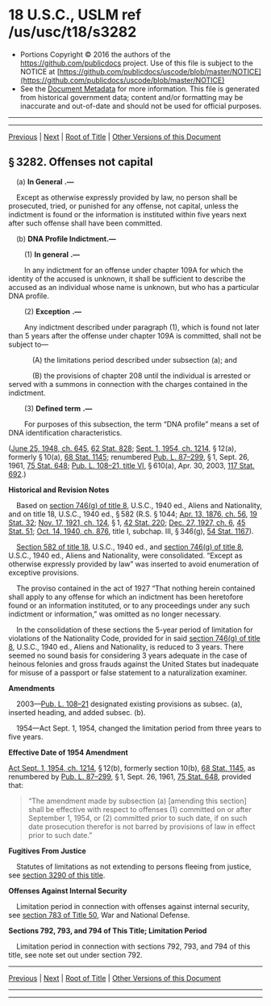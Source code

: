 ---
---

# 18 U.S.C., USLM ref /us/usc/t18/s3282

* Portions Copyright © 2016 the authors of the https://github.com/publicdocs project.
  Use of this file is subject to the NOTICE at [https://github.com/publicdocs/uscode/blob/master/NOTICE](https://github.com/publicdocs/uscode/blob/master/NOTICE)
* See the [Document Metadata](././../../../../..//README.md) for more information.
  This file is generated from historical government data; content and/or formatting may be inaccurate and out-of-date and should not be used for official purposes.

----------
----------

[Previous](./../../../../..//us/usc/t18/ptII/ch213/m__us_usc_t18_s3281.md) | [Next](./../../../../..//us/usc/t18/ptII/ch213/m__us_usc_t18_s3283.md) | [Root of Title](./../../../../../) | [Other Versions of this Document](https://publicdocs.github.io/go/links?ns=uslm&ref=%2Fus%2Fusc%2Ft18%2Fs3282)

## § 3282. Offenses not capital

    (a)  __In General__  __.—__ 

    Except as otherwise expressly provided by law, no person shall be prosecuted, tried, or punished for any offense, not capital, unless the indictment is found or the information is instituted within five years next after such offense shall have been committed.

    (b) __DNA Profile Indictment.—__ 

        (1)  __In general__  __.—__ 

        In any indictment for an offense under chapter 109A for which the identity of the accused is unknown, it shall be sufficient to describe the accused as an individual whose name is unknown, but who has a particular DNA profile.

        (2)  __Exception__  __.—__ 

        Any indictment described under paragraph (1), which is found not later than 5 years after the offense under chapter 109A is committed, shall not be subject to—

            (A) the limitations period described under subsection (a); and

            (B) the provisions of chapter 208 until the individual is arrested or served with a summons in connection with the charges contained in the indictment.

        (3)  __Defined term__  __.—__ 

        For purposes of this subsection, the term “DNA profile” means a set of DNA identification characteristics.

([June 25, 1948, ch. 645][/us/act/1948-06-25/ch645], [62 Stat. 828][/us/stat/62/828]; [Sept. 1, 1954, ch. 1214][/us/act/1954-09-01/ch1214], § 12(a), formerly § 10(a), [68 Stat. 1145][/us/stat/68/1145]; renumbered [Pub. L. 87–299][/us/pl/87/299], § 1, Sept. 26, 1961, [75 Stat. 648][/us/stat/75/648]; [Pub. L. 108–21, title VI][/us/pl/108/21/tVI], § 610(a), Apr. 30, 2003, [117 Stat. 692][/us/stat/117/692].)

 __Historical and Revision Notes__ 

    Based on [section 746(g) of title 8][/us/usc/t8/s746/g], U.S.C., 1940 ed., Aliens and Nationality, and on title 18, U.S.C., 1940 ed., § 582 (R.S. § 1044; [Apr. 13, 1876, ch. 56][/us/act/1876-04-13/ch56], [19 Stat. 32][/us/stat/19/32]; [Nov. 17, 1921, ch. 124][/us/act/1921-11-17/ch124], § 1, [42 Stat. 220][/us/stat/42/220]; [Dec. 27, 1927, ch. 6][/us/act/1927-12-27/ch6], [45 Stat. 51][/us/stat/45/51]; [Oct. 14, 1940, ch. 876][/us/act/1940-10-14/ch876], title I, subchap. III, § 346(g), [54 Stat. 1167][/us/stat/54/1167]).

    [Section 582 of title 18][/us/usc/t18/s582], U.S.C., 1940 ed., and [section 746(g) of title 8][/us/usc/t8/s746/g], U.S.C., 1940 ed., Aliens and Nationality, were consolidated. “Except as otherwise expressly provided by law” was inserted to avoid enumeration of exceptive provisions.

    The proviso contained in the act of 1927 “That nothing herein contained shall apply to any offense for which an indictment has been heretofore found or an information instituted, or to any proceedings under any such indictment or information,” was omitted as no longer necessary.

    In the consolidation of these sections the 5-year period of limitation for violations of the Nationality Code, provided for in said [section 746(g) of title 8][/us/usc/t8/s746/g], U.S.C., 1940 ed., Aliens and Nationality, is reduced to 3 years. There seemed no sound basis for considering 3 years adequate in the case of heinous felonies and gross frauds against the United States but inadequate for misuse of a passport or false statement to a naturalization examiner.

 __Amendments__ 

    2003—[Pub. L. 108–21][/us/pl/108/21] designated existing provisions as subsec. (a), inserted heading, and added subsec. (b).

    1954—Act Sept. 1, 1954, changed the limitation period from three years to five years.

 __Effective Date of 1954 Amendment__ 

[Act Sept. 1, 1954, ch. 1214][/us/act/1954-09-01/ch1214], § 12(b), formerly section 10(b), [68 Stat. 1145][/us/stat/68/1145], as renumbered by [Pub. L. 87–299][/us/pl/87/299], § 1, Sept. 26, 1961, [75 Stat. 648][/us/stat/75/648], provided that: 

> “The amendment made by subsection (a) \[amending this section\] shall be effective with respect to offenses (1) committed on or after September 1, 1954, or (2) committed prior to such date, if on such date prosecution therefor is not barred by provisions of law in effect prior to such date.”

 __Fugitives From Justice__ 

    Statutes of limitations as not extending to persons fleeing from justice, see [section 3290 of this title][/us/usc/t18/s3290].

 __Offenses Against Internal Security__ 

    Limitation period in connection with offenses against internal security, see [section 783 of Title 50][/us/usc/t50/s783], War and National Defense.

 __Sections 792, 793, and 794 of This Title; Limitation Period__ 

    Limitation period in connection with sections 792, 793, and 794 of this title, see note set out under section 792.

----------

[Previous](./../../../../..//us/usc/t18/ptII/ch213/m__us_usc_t18_s3281.md) | [Next](./../../../../..//us/usc/t18/ptII/ch213/m__us_usc_t18_s3283.md) | [Root of Title](./../../../../../) | [Other Versions of this Document](https://publicdocs.github.io/go/links?ns=uslm&ref=%2Fus%2Fusc%2Ft18%2Fs3282)

----------
----------

[/us/act/1948-06-25/ch645]: https://publicdocs.github.io/go/links?ns=uslm&ref=%2Fus%2Fact%2F1948-06-25%2Fch645
[/us/stat/62/828]: https://publicdocs.github.io/go/links?ns=uslm&ref=%2Fus%2Fstat%2F62%2F828
[/us/act/1954-09-01/ch1214]: https://publicdocs.github.io/go/links?ns=uslm&ref=%2Fus%2Fact%2F1954-09-01%2Fch1214
[/us/stat/68/1145]: https://publicdocs.github.io/go/links?ns=uslm&ref=%2Fus%2Fstat%2F68%2F1145
[/us/pl/87/299]: https://publicdocs.github.io/go/links?ns=uslm&ref=%2Fus%2Fpl%2F87%2F299
[/us/stat/75/648]: https://publicdocs.github.io/go/links?ns=uslm&ref=%2Fus%2Fstat%2F75%2F648
[/us/pl/108/21/tVI]: https://publicdocs.github.io/go/links?ns=uslm&ref=%2Fus%2Fpl%2F108%2F21%2FtVI
[/us/stat/117/692]: https://publicdocs.github.io/go/links?ns=uslm&ref=%2Fus%2Fstat%2F117%2F692
[/us/usc/t8/s746/g]: https://publicdocs.github.io/go/links?ns=uslm&ref=%2Fus%2Fusc%2Ft8%2Fs746%2Fg
[/us/act/1876-04-13/ch56]: https://publicdocs.github.io/go/links?ns=uslm&ref=%2Fus%2Fact%2F1876-04-13%2Fch56
[/us/stat/19/32]: https://publicdocs.github.io/go/links?ns=uslm&ref=%2Fus%2Fstat%2F19%2F32
[/us/act/1921-11-17/ch124]: https://publicdocs.github.io/go/links?ns=uslm&ref=%2Fus%2Fact%2F1921-11-17%2Fch124
[/us/stat/42/220]: https://publicdocs.github.io/go/links?ns=uslm&ref=%2Fus%2Fstat%2F42%2F220
[/us/act/1927-12-27/ch6]: https://publicdocs.github.io/go/links?ns=uslm&ref=%2Fus%2Fact%2F1927-12-27%2Fch6
[/us/stat/45/51]: https://publicdocs.github.io/go/links?ns=uslm&ref=%2Fus%2Fstat%2F45%2F51
[/us/act/1940-10-14/ch876]: https://publicdocs.github.io/go/links?ns=uslm&ref=%2Fus%2Fact%2F1940-10-14%2Fch876
[/us/stat/54/1167]: https://publicdocs.github.io/go/links?ns=uslm&ref=%2Fus%2Fstat%2F54%2F1167
[/us/usc/t18/s582]: https://publicdocs.github.io/go/links?ns=uslm&ref=%2Fus%2Fusc%2Ft18%2Fs582
[/us/usc/t8/s746/g]: https://publicdocs.github.io/go/links?ns=uslm&ref=%2Fus%2Fusc%2Ft8%2Fs746%2Fg
[/us/usc/t8/s746/g]: https://publicdocs.github.io/go/links?ns=uslm&ref=%2Fus%2Fusc%2Ft8%2Fs746%2Fg
[/us/pl/108/21]: https://publicdocs.github.io/go/links?ns=uslm&ref=%2Fus%2Fpl%2F108%2F21
[/us/act/1954-09-01/ch1214]: https://publicdocs.github.io/go/links?ns=uslm&ref=%2Fus%2Fact%2F1954-09-01%2Fch1214
[/us/stat/68/1145]: https://publicdocs.github.io/go/links?ns=uslm&ref=%2Fus%2Fstat%2F68%2F1145
[/us/pl/87/299]: https://publicdocs.github.io/go/links?ns=uslm&ref=%2Fus%2Fpl%2F87%2F299
[/us/stat/75/648]: https://publicdocs.github.io/go/links?ns=uslm&ref=%2Fus%2Fstat%2F75%2F648
[/us/usc/t18/s3290]: https://publicdocs.github.io/go/links?ns=uslm&ref=%2Fus%2Fusc%2Ft18%2Fs3290
[/us/usc/t50/s783]: https://publicdocs.github.io/go/links?ns=uslm&ref=%2Fus%2Fusc%2Ft50%2Fs783


